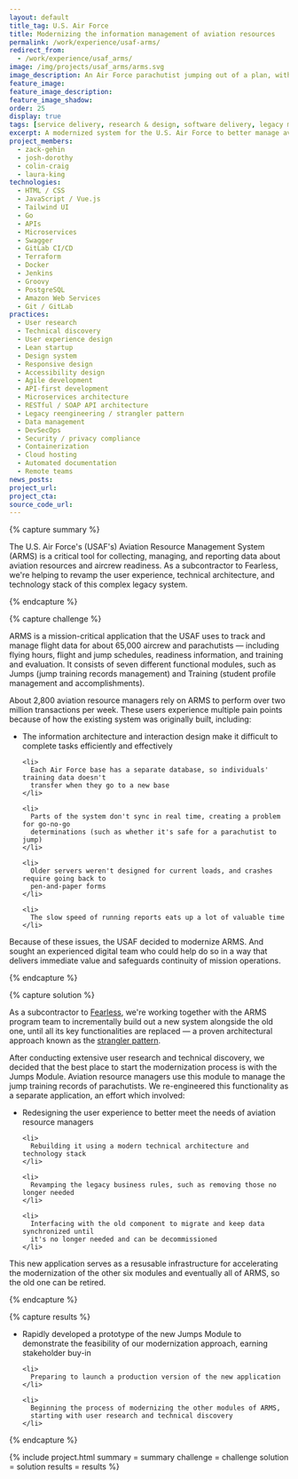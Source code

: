 ```yaml
---
layout: default
title_tag: U.S. Air Force
title: Modernizing the information management of aviation resources
permalink: /work/experience/usaf-arms/
redirect_from:
  - /work/experience/usaf_arms/
image: /img/projects/usaf_arms/arms.svg
image_description: An Air Force parachutist jumping out of a plan, with digital components in the background.
feature_image:
feature_image_description:
feature_image_shadow:
order: 25
display: true
tags: [service delivery, research & design, software delivery, legacy modernization, devops, cloud & platforms, data & analytics, apis, security & privacy, defense, air force, zack gehin, josh dorothy, colin craig, laura king]
excerpt: A modernized system for the U.S. Air Force to better manage aviation resources and aircrew readiness.
project_members:
  - zack-gehin
  - josh-dorothy
  - colin-craig
  - laura-king
technologies:
  - HTML / CSS
  - JavaScript / Vue.js
  - Tailwind UI
  - Go
  - APIs
  - Microservices
  - Swagger
  - GitLab CI/CD
  - Terraform
  - Docker
  - Jenkins
  - Groovy
  - PostgreSQL
  - Amazon Web Services
  - Git / GitLab
practices:
  - User research
  - Technical discovery
  - User experience design
  - Lean startup
  - Design system
  - Responsive design
  - Accessibility design
  - Agile development
  - API-first development
  - Microservices architecture
  - RESTful / SOAP API architecture
  - Legacy reengineering / strangler pattern
  - Data management
  - DevSecOps
  - Security / privacy compliance
  - Containerization
  - Cloud hosting
  - Automated documentation
  - Remote teams
news_posts:
project_url:
project_cta:
source_code_url:
---
```


{% capture summary %}
  <p>
    The U.S. Air Force's (USAF's) Aviation Resource Management System (ARMS) is a critical
    tool for collecting, managing, and reporting data about aviation resources and aircrew
    readiness. As a subcontractor to Fearless, we're helping to revamp the user experience,
    technical architecture, and technology stack of this complex legacy system.
  </p>
{% endcapture %}

{% capture challenge %}
  <p>
    ARMS is a mission-critical application that the USAF uses to track and manage flight
    data for about 65,000 aircrew and parachutists &mdash; including flying hours, flight and
    jump schedules, readiness information, and training and evaluation. It consists of
    seven different functional modules, such as Jumps (jump training records management)
    and Training (student profile management and accomplishments).
  </p>

  <p>
    About 2,800 aviation resource managers rely on ARMS to perform over two million transactions
    per week. These users experience multiple pain points because of how the existing system
    was originally built, including:
  </p>

  <ul>
    <li>
      The information architecture and interaction design make it difficult to complete
      tasks efficiently and effectively
    </li>

    <li>
      Each Air Force base has a separate database, so individuals' training data doesn't
      transfer when they go to a new base
    </li>

    <li>
      Parts of the system don't sync in real time, creating a problem for go-no-go
      determinations (such as whether it's safe for a parachutist to jump)
    </li>

    <li>
      Older servers weren't designed for current loads, and crashes require going back to
      pen-and-paper forms
    </li>

    <li>
      The slow speed of running reports eats up a lot of valuable time
    </li>
  </ul>

  <p>
    Because of these issues, the USAF decided to modernize ARMS. And sought an experienced
    digital team who could help do so in a way that delivers immediate value and safeguards
    continuity of mission operations.
  </p>
{% endcapture %}

{% capture solution %}
  <p>
    As a subcontractor to <a href="https://fearless.tech/">Fearless</a>, we're working together
    with the ARMS program team to incrementally build out a new system alongside the old one,
    until all its key functionalities are replaced &mdash; a proven architectural approach known
    as the <a href="https://martinfowler.com/bliki/StranglerFigApplication.html">strangler pattern</a>.
  </p>

  <p>
    After conducting extensive user research and technical discovery, we decided that the best
    place to start the modernization process is with the Jumps Module. Aviation resource
    managers use this module to manage the jump training records of parachutists. We
    re-engineered this functionality as a separate application, an effort which involved:
  </p>

  <ul>
    <li>
      Redesigning the user experience to better meet the needs of aviation resource managers
    </li>

    <li>
      Rebuilding it using a modern technical architecture and technology stack
    </li>

    <li>
      Revamping the legacy business rules, such as removing those no longer needed
    </li>

    <li>
      Interfacing with the old component to migrate and keep data synchronized until
      it's no longer needed and can be decommissioned
    </li>
  </ul>

  <p>
    This new application serves as a resusable infrastructure for accelerating the
    modernization of the other six modules and eventually all of ARMS, so the old
    one can be retired.
  </p>
{% endcapture %}

{% capture results %}
  <ul>
    <li>
      Rapidly developed a prototype of the new Jumps Module to demonstrate the
      feasibility of our modernization approach, earning stakeholder buy-in
    </li>

    <li>
      Preparing to launch a production version of the new application
    </li>

    <li>
      Beginning the process of modernizing the other modules of ARMS,
      starting with user research and technical discovery
    </li>
  </ul>
{% endcapture %}

{% include project.html
  summary = summary
  challenge = challenge
  solution = solution
  results = results
%}

